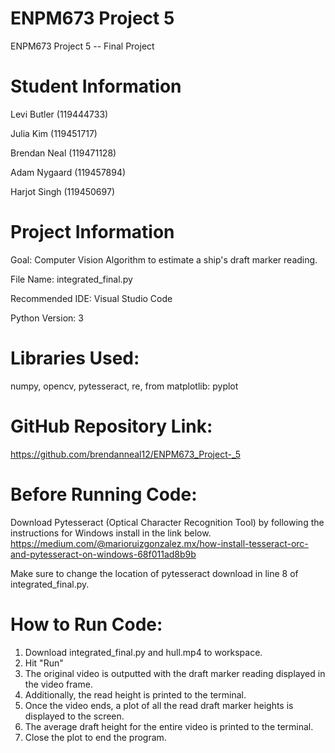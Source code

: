 # ENPM673 Project 5
ENPM673 Project 5 -- Final Project

# Student Information

Levi Butler (119444733)

Julia Kim (119451717)

Brendan Neal (119471128)

Adam Nygaard (119457894)

Harjot Singh (119450697)

# Project Information

Goal: Computer Vision Algorithm to estimate a ship's draft marker reading.

File Name: integrated_final.py

Recommended IDE: Visual Studio Code

Python Version: 3

# Libraries Used:

numpy, opencv, pytesseract, re, from matplotlib: pyplot

# GitHub Repository Link:

https://github.com/brendanneal12/ENPM673_Project-_5

# Before Running Code:

Download Pytesseract (Optical Character Recognition Tool) by following the instructions for Windows install in the link below.
https://medium.com/@marioruizgonzalez.mx/how-install-tesseract-orc-and-pytesseract-on-windows-68f011ad8b9b

Make sure to change the location of pytesseract download in line 8 of integrated_final.py.

# How to Run Code:
1. Download integrated_final.py and hull.mp4 to workspace.
2. Hit "Run"
3. The original video is outputted with the draft marker reading displayed in the video frame.
4. Additionally, the read height is printed to the terminal.
5. Once the video ends, a plot of all the read draft marker heights is displayed to the screen.
6. The average draft height for the entire video is printed to the terminal.
7. Close the plot to end the program.



